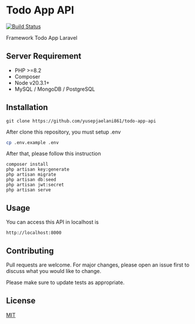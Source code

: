 # Todo App API
[![Build Status](https://travis-ci.org/joemccann/dillinger.svg?branch=master)](https://travis-ci.org/joemccann/dillinger)

Framework Todo App Laravel

## Server Requirement
- PHP >=8.2
- Composer
- Node v20.3.1+
- MySQL / MongoDB / PostgreSQL 


## Installation

```
git clone https://github.com/yusepjaelani861/todo-app-api
```

After clone this repository, you must setup .env
```bash
cp .env.example .env
```

After that, please follow this instruction
```
composer install
php artisan key:generate
php artisan migrate
php artisan db:seed
php artisan jwt:secret
php artisan serve
```

## Usage
You can access this API in localhost is
```
http://localhost:8000
```

## Contributing

Pull requests are welcome. For major changes, please open an issue first
to discuss what you would like to change.

Please make sure to update tests as appropriate.

## License

[MIT](https://choosealicense.com/licenses/mit/)
